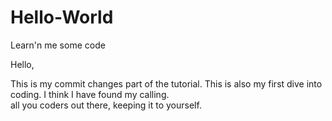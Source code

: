 # Hello-World
Learn'n me some code

Hello,

This is my commit changes part of the tutorial.  This is also my first dive into coding.  I think I have found my calling.  
all you coders out there, keeping it to yourself.
